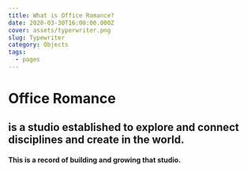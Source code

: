 ```yaml
---
title: What is Office Romance?
date: 2020-03-30T16:00:00.000Z
cover: assets/typerwriter.png
slug: Typewriter
category: Objects
tags:
  - pages
---
```

# Office Romance 

## is a studio established to explore and connect disciplines and create in the world.

#### This is a record of building and growing that studio.
